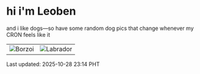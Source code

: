 # hi i'm Leoben

and i like dogs—so have some random dog pics that change whenever my CRON feels like it

|  |  |
|--------|----------|
| ![Borzoi](https://random-dog-vercel.vercel.app/api/random-borzoi?v=1761664487) | ![Labrador](https://random-dog-vercel.vercel.app/api/random-labrador?v=1761664487) |

Last updated: 2025-10-28 23:14 PHT
